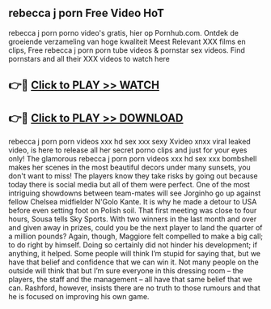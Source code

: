 ## rebecca j porn Free Video HoT 

rebecca j porn porno video's gratis, hier op Pornhub.com. Ontdek de groeiende verzameling van hoge kwaliteit Meest Relevant XXX films en clips,
Free rebecca j porn porn tube videos & pornstar sex videos. Find pornstars and all their XXX videos to watch here


## 👉🔴 [Click to PLAY >> WATCH](http://us.freeplayer.one?title=rebecca_j_porn&ref=16D)

## 👉🔴 [Click to PLAY >> DOWNLOAD](http://us.freeplayer.one?title=rebecca_j_porn&ref=16D)


rebecca j porn porn videos xxx hd sex xxx sexy Xvideo xnxx viral leaked video, is here to release all her secret porno clips and just for your eyes only! The glamorous rebecca j porn porn videos xxx hd sex xxx bombshell makes her scenes in the most beautiful decors under many sunsets, you don't want to miss! The players know they take risks by going out because today there is social media but all of them were perfect. One of the most intriguing showdowns between team-mates will see Jorginho go up against fellow Chelsea midfielder N'Golo Kante. It is why he made a detour to USA before even setting foot on Polish soil. That first meeting was close to four hours, Sousa tells Sky Sports. With two winners in the last month and over and given away in prizes, could you be the next player to land the quarter of a million pounds? Again, though, Maggiore felt compelled to make a big call; to do right by himself. Doing so certainly did not hinder his development; if anything, it helped. Some people will think I’m stupid for saying that, but we have that belief and confidence that we can win it. Not many people on the outside will think that but I’m sure everyone in this dressing room – the players, the staff and the management – all have that same belief that we can. Rashford, however, insists there are no truth to those rumours and that he is focused on improving his own game.